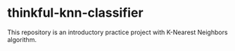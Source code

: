 # thinkful-knn-classifier
This repository is an introductory practice project with K-Nearest Neighbors algorithm.
